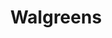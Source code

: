 ---
title: "Walgreens"
url: /port-saint-lucie/walgreens-southwest-prima-vista-boulevard/
shop: chemist
---